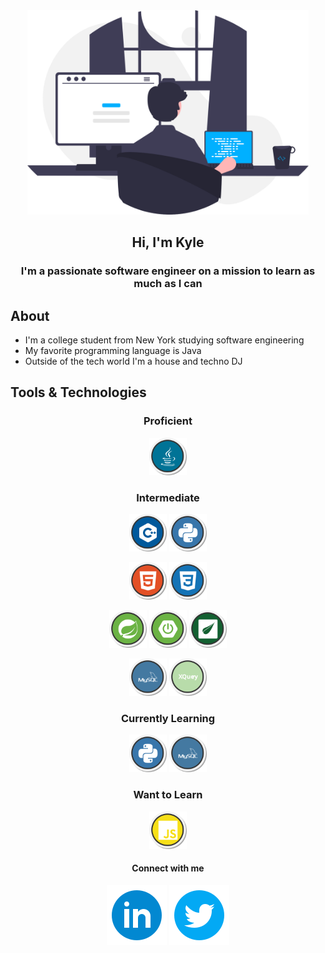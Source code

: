 <div id="header" align="center">
    <img src="images/programmer.svg" width="450px" alt="programmer">
    <h2>Hi, I'm Kyle</h2>
</div>

<h3 align="center">I'm a passionate software engineer on a mission to learn as much as I can</h3>

## About
* I'm a college student from New York studying software engineering
* My favorite programming language is Java
* Outside of the tech world I'm a house and techno DJ

## Tools & Technologies

<div align="center">

### Proficient
<a href="https://jdk.java.net/17/"><img src="images/logos/java.svg" width="60ox"></a>

### Intermediate
<a href="https://cplusplusinstitute.com"><img src="images/logos/cplusplus.svg" width="60ox"></a> <a href="https://python.org"><img src="images/logos/python.svg" width="60ox"></a>

<a href="https://www.w3schools.com/html/default.asp"><img src="images/logos/html.svg" width="60ox"></a> <a href="https://www.w3schools.com/css/default.asp"><img src="images/logos/css.svg" width="60ox"></a>

<a href="https://spring.io"><img src="images/logos/spring.svg" width="60ox"></a> <a href="https://spring.io/projects/spring-boot"><img src="images/logos/springboot.svg" width="60ox"></a> <a href="https://www.thymeleaf.org/"><img src="images/logos/thymeleaf.svg" width="60ox"></a>

<a href="https://www.mysql.com/"><img src="images/logos/mysql.svg" width="60ox"></a> <a href="https://www.w3schools.com/xml/xml_xquery.asp"><img src="images/logos/xquery.svg" width="60ox"></a>

### Currently Learning
<a href="https://python.org"><img src="images/logos/python.svg" width="60ox"></a> <a href="https://www.mysql.com/"><img src="images/logos/mysql.svg" width="60ox"></a>

### Want to Learn
<a href="https://www.w3schools.com/js/default.asp"><img src="images/logos/javascript.svg" width="60ox"></a>

</div>

<h4 align="center">Connect with me</h4>
<p align="center">
    <a href="https://www.linkedin.com/in/kyleryvn/"><img src="images/logos/linkedin-circle.svg"></a> <img src="images/logos/twitter-circle.svg">
</p>